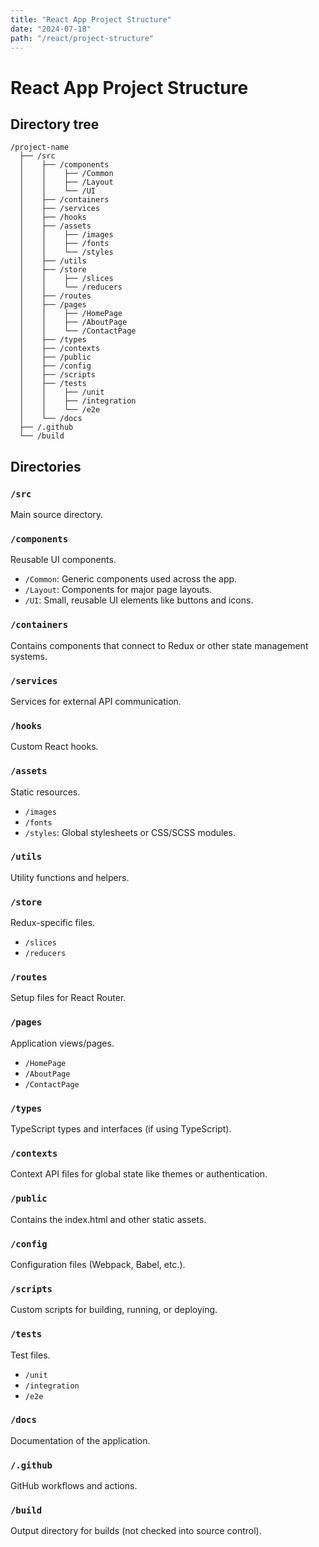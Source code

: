 ```yaml
---
title: "React App Project Structure"
date: "2024-07-18"
path: "/react/project-structure"
---
```


# React App Project Structure

## Directory tree

```
/project-name
  ├── /src
  │    ├── /components
  │    │    ├── /Common
  │    │    ├── /Layout
  │    │    └── /UI
  │    ├── /containers
  │    ├── /services
  │    ├── /hooks
  │    ├── /assets
  │    │    ├── /images
  │    │    ├── /fonts
  │    │    └── /styles
  │    ├── /utils
  │    ├── /store
  │    │    ├── /slices
  │    │    └── /reducers
  │    ├── /routes
  │    ├── /pages
  │    │    ├── /HomePage
  │    │    ├── /AboutPage
  │    │    └── /ContactPage
  │    ├── /types
  │    ├── /contexts
  │    ├── /public
  │    ├── /config
  │    ├── /scripts
  │    ├── /tests
  │    │    ├── /unit
  │    │    ├── /integration
  │    │    └── /e2e
  │    └── /docs
  ├── /.github
  └── /build
```

## Directories

### `/src`

Main source directory.

### `/components`

Reusable UI components.

- `/Common`: Generic components used across the app.
- `/Layout`: Components for major page layouts.
- `/UI`: Small, reusable UI elements like buttons and icons.

### `/containers`

Contains components that connect to Redux or other state management systems.

### `/services`

Services for external API communication.

### `/hooks`

Custom React hooks.

### `/assets`

Static resources.

- `/images`
- `/fonts`
- `/styles`: Global stylesheets or CSS/SCSS modules.

### `/utils`

Utility functions and helpers.

### `/store`

Redux-specific files.

- `/slices`
- `/reducers`

### `/routes`

Setup files for React Router.

### `/pages`

Application views/pages.

- `/HomePage`
- `/AboutPage`
- `/ContactPage`

### `/types`

TypeScript types and interfaces (if using TypeScript).

### `/contexts`

Context API files for global state like themes or authentication.

### `/public`

Contains the index.html and other static assets.

### `/config`

Configuration files (Webpack, Babel, etc.).

### `/scripts`

Custom scripts for building, running, or deploying.

### `/tests`

Test files.

- `/unit`
- `/integration`
- `/e2e`

### `/docs`

Documentation of the application.

### `/.github`

GitHub workflows and actions.

### `/build`

Output directory for builds (not checked into source control).
